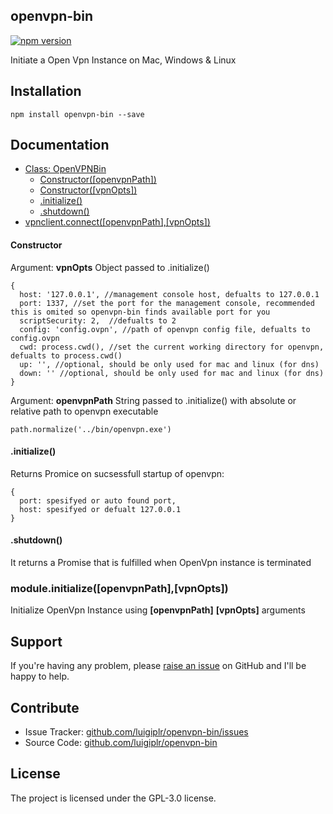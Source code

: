 openvpn-bin
--------------

[![npm version](https://badge.fury.io/js/openvpn-bin.svg)](http://badge.fury.io/js/openvpn-bin)

Initiate a Open Vpn Instance on Mac, Windows & Linux

Installation
------------

``` 
npm install openvpn-bin --save
```

Documentation
-------------

* [Class: OpenVPNBin](#openvpnbin)
  * [Constructor([openvpnPath])](#openvpnbin_constructor)
  * [Constructor([vpnOpts])](#openvpnclient_constructor)
  * [.initialize()](#openvpnclient_initialize)
  * [.shutdown()](#openvpnclient_shutdown)
* [vpnclient.connect([openvpnPath],[vpnOpts])](#module_initialize)


<a name="openvpnclient_constructor"></a>
#### Constructor

Argument: **vpnOpts** Object passed to .initialize()

```
{
  host: '127.0.0.1', //management console host, defualts to 127.0.0.1 
  port: 1337, //set the port for the management console, recommended this is omited so openvpn-bin finds available port for you
  scriptSecurity: 2,  //defualts to 2
  config: 'config.ovpn', //path of openvpn config file, defualts to config.ovpn
  cwd: process.cwd(), //set the current working directory for openvpn, defualts to process.cwd()
  up: '', //optional, should be only used for mac and linux (for dns)
  down: '' //optional, should be only used for mac and linux (for dns)
}
```

Argument: **openvpnPath** String passed to .initialize() with absolute or relative path to openvpn executable

```
path.normalize('../bin/openvpn.exe')
```

<a name="openvpnclient_initialize"></a>
#### .initialize()

Returns Promice on sucsessfull startup of openvpn:

```
{
  port: spesifyed or auto found port,
  host: spesifyed or defualt 127.0.0.1
}
```

<a name="openvpnclient_disconnect"></a>
#### .shutdown()

It returns a Promise that is fulfilled when OpenVpn instance is terminated


<a name="module_initialize"></a>
### module.initialize([openvpnPath],[vpnOpts]) 

Initialize OpenVpn Instance using **[openvpnPath]** **[vpnOpts]** arguments



Support
-------

If you're having any problem, please [raise an issue](https://github.com/luigiplr/openvpn-bin/issues/new) on GitHub and I'll  be happy to help.

Contribute
----------

- Issue Tracker: [github.com/luigiplr/openvpn-bin/issues](https://github.com/luigiplr/openvpn-binn/issues)
- Source Code: [github.com/luigiplr/openvpn-bin](https://github.com/luigiplr/openvpn-bin)



License
-------

The project is licensed under the GPL-3.0 license.
